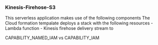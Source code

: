 ### Kinesis-Firehose-S3 ###


This serverless application makes use of the following components
The Cloud formation tempalate deploys a stack with the following resources
    - Lambda function
    - Kinesis firehose delivery stream  to


CAPABILITY_NAMED_IAM vs CAPABILITY_IAM